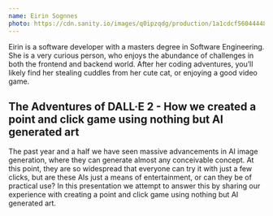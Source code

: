 ```yaml
---
name: Eirin Sognnes
photo: https://cdn.sanity.io/images/q0ipzqdg/production/1a1cdcf560444486dde0ef1f9dbd1c5fb938bf3f-240x299.jpg
---
```


Eirin is a software developer with a masters degree in Software Engineering. She is a very curious person, who enjoys the abundance of challenges in both the frontend and backend world. After her coding adventures, you’ll likely find her stealing cuddles from her cute cat, or enjoying a good video game.

## The Adventures of DALL·E 2 - How we created a point and click game using nothing but AI generated art

The past year and a half we have seen massive advancements in AI image generation, where they can generate almost any conceivable concept. At this point, they are so widespread that everyone can try it with just a few clicks, but are these AIs just a means of entertainment, or can they be of practical use? In this presentation we attempt to answer this by sharing our experience with creating a point and click game using nothing but AI generated art.
